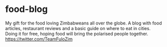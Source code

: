 # food-blog
My gift for the food loving Zimbabweans all over the globe. A blog with food articles, restaurant reviews and a basic guide on where to eat in cities. Doing it for free, hoping food will bring the polarised people together.  https://twitter.com/TeamFuloZim
